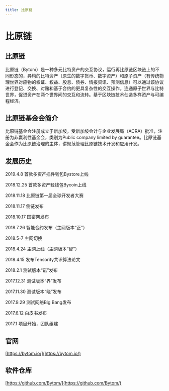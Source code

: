 ```yaml
---
title: 比原链
---
```


# 比原链

<a name="d9031c43"></a>
## 比原链

比原链（Bytom）是一种多元比特资产的交互协议，运行再比原链区块链上的不同形态的，异构的比特资产（原生的数字货币、数字资产）和原子资产（有传统物理世界对应物的权证、权益、股息、债券、情报资讯、预测信息）可以通过该协议进行登记、交换、对赌和基于合约的更具复杂性的交互操作。连通原子世界与比特世界，促进资产在两个世界间的交互和流转。基于区块链技术创造多样资产与可编程经济。

<a name="96fd5b31"></a>
## 比原链基金会简介

比原链基金会注册成立于新加坡，受新加坡会计与企业发展局（ACRA）批准，注册为非赢利性基金会，类别为Public company limited by guarantee。比原链基金会作为比原链治理的主体，讲规范管理比原链技术开发和应用开发。

<a name="a93273c0"></a>
## 发展历史

2019.4.8 首款多资产插件钱包Bystore上线<br />

2018.12.25 首款多资产轻钱包Bycoin上线<br />

2018.11.18 比原链第一届全球开发者大赛<br />

2018.11.17 侧链发布<br />

2018.10.17 国密网发布<br />

2018.7.26 智能合约发布（主网版本“正”）<br />

2018.5-7 主网切换<br />

2018.4.24 主网上线（主网版本“智”）<br />

2018.4.15 发布Tensority共识算法论文<br />

2018.2.1 测试版本“诺”发布<br />

2017.12.31 测试版本“界”发布<br />

2017.11.30 测试版本“晓”发布<br />

2017.9.29 测试网络Big Bang发布<br />

2017.6.12 白皮书发布<br />

2017.1 项目开始，团队组建

<a name="847652d1"></a>
## 官网

[https://bytom.io/](https://bytom.io/)

<a name="e9de061b"></a>
## 软件仓库

[https://github.com/Bytom/](https://github.com/Bytom/)
